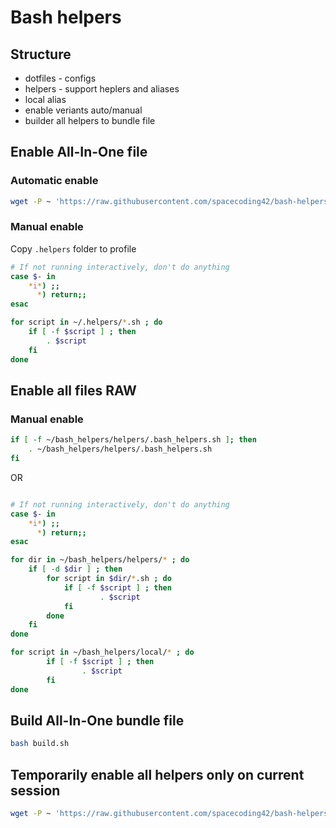 # Bash helpers
## Structure

- dotfiles - configs
- helpers - support heplers and aliases
- local alias
- enable veriants auto/manual
- builder all helpers to bundle file

## Enable All-In-One file
### Automatic enable
````bash
wget -P ~ 'https://raw.githubusercontent.com/spacecoding42/bash-helpers/master/init.sh' -O ~/init.sh && bash init.sh
````

### Manual enable
Copy `.helpers` folder to profile

````bash
# If not running interactively, don't do anything
case $- in
    *i*) ;;
      *) return;;
esac

for script in ~/.helpers/*.sh ; do
    if [ -f $script ] ; then
        . $script
    fi
done
````


## Enable all files RAW
### Manual enable
````bash
if [ -f ~/bash_helpers/helpers/.bash_helpers.sh ]; then
	. ~/bash_helpers/helpers/.bash_helpers.sh
fi
````

OR

```bash

# If not running interactively, don't do anything
case $- in
    *i*) ;;
      *) return;;
esac

for dir in ~/bash_helpers/helpers/* ; do
    if [ -d $dir ] ; then
        for script in $dir/*.sh ; do
            if [ -f $script ] ; then
                    . $script
            fi
        done
    fi
done

for script in ~/bash_helpers/local/* ; do
        if [ -f $script ] ; then
                . $script
        fi
done
```

## Build All-In-One bundle file
````bash
bash build.sh
````

## Temporarily enable all helpers only on current session
````bash
wget -P ~ 'https://raw.githubusercontent.com/spacecoding42/bash-helpers/master/.helpers/bash_helpers_bundle.sh' -O ~/.bash_helpers_bundle && . ~/.bash_helpers_bundle && rm -f ~/.bash_helpers_bundle
````




    


